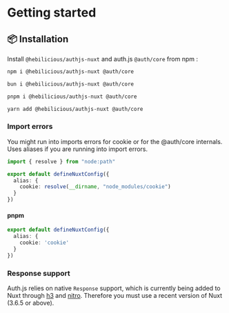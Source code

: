 # Getting started

## 📦 Installation

Install `@hebilicious/authjs-nuxt` and auth.js `@auth/core`  from npm :

```bash
npm i @hebilicious/authjs-nuxt @auth/core

bun i @hebilicious/authjs-nuxt @auth/core

pnpm i @hebilicious/authjs-nuxt @auth/core

yarn add @hebilicious/authjs-nuxt @auth/core
```

### Import errors

You might run into imports errors for cookie or for the @auth/core internals.
Uses aliases if you are running into import errors.

```ts
import { resolve } from "node:path"

export default defineNuxtConfig({
  alias: {
    cookie: resolve(__dirname, "node_modules/cookie")
  }
})
```

#### pnpm

```ts
export default defineNuxtConfig({
  alias: {
    cookie: 'cookie'
  }
})
```

### Response support

Auth.js relies on native `Response` support, which is currently being added to Nuxt through [h3](https://github.com/unjs/h3) and [nitro](https://github.com/unjs/nitro).
Therefore you must use a recent version of Nuxt (3.6.5 or above).
